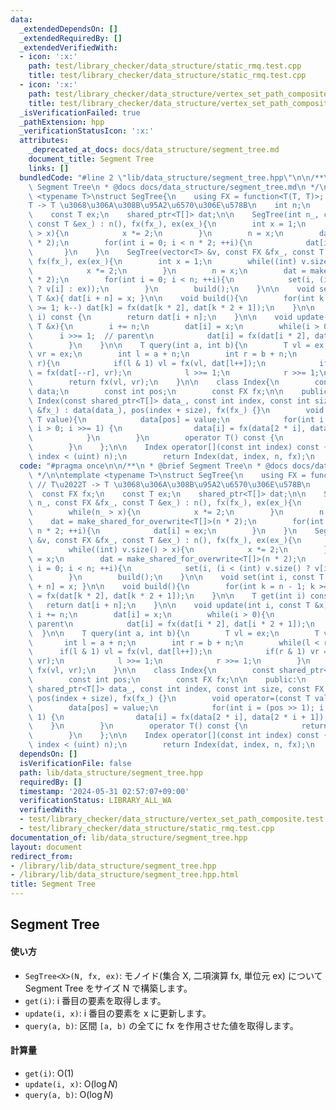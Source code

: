 ```yaml
---
data:
  _extendedDependsOn: []
  _extendedRequiredBy: []
  _extendedVerifiedWith:
  - icon: ':x:'
    path: test/library_checker/data_structure/static_rmq.test.cpp
    title: test/library_checker/data_structure/static_rmq.test.cpp
  - icon: ':x:'
    path: test/library_checker/data_structure/vertex_set_path_composite.test.cpp
    title: test/library_checker/data_structure/vertex_set_path_composite.test.cpp
  _isVerificationFailed: true
  _pathExtension: hpp
  _verificationStatusIcon: ':x:'
  attributes:
    _deprecated_at_docs: docs/data_structure/segment_tree.md
    document_title: Segment Tree
    links: []
  bundledCode: "#line 2 \"lib/data_structure/segment_tree.hpp\"\n\n/**\n * @brief\
    \ Segment Tree\n * @docs docs/data_structure/segment_tree.md\n */\n\ntemplate\
    \ <typename T>\nstruct SegTree{\n    using FX = function<T(T, T)>; // T\u2022\
    T -> T \u3068\u306A\u308B\u95A2\u6570\u306E\u578B\n    int n;\n    const FX fx;\n\
    \    const T ex;\n    shared_ptr<T[]> dat;\n\n    SegTree(int n_, const FX &fx_,\
    \ const T &ex_) : n(), fx(fx_), ex(ex_){\n        int x = 1;\n        while(n_\
    \ > x){\n            x *= 2;\n        }\n        n = x;\n        dat = make_shared_for_overwrite<T[]>(n\
    \ * 2);\n        for(int i = 0; i < n * 2; ++i){\n            dat[i] = ex;\n \
    \       }\n    }\n    SegTree(vector<T> &v, const FX &fx_, const T &ex_) : n(),\
    \ fx(fx_), ex(ex_){\n        int x = 1;\n        while((int) v.size() > x){\n\
    \            x *= 2;\n        }\n        n = x;\n        dat = make_shared_for_overwrite<T[]>(n\
    \ * 2);\n        for(int i = 0; i < n; ++i){\n            set(i, (i < (int) v.size()\
    \ ? v[i] : ex));\n        }\n        build();\n    }\n\n    void set(int i, const\
    \ T &x){ dat[i + n] = x; }\n\n    void build(){\n        for(int k = n - 1; k\
    \ >= 1; k--) dat[k] = fx(dat[k * 2], dat[k * 2 + 1]);\n    }\n\n    T get(int\
    \ i) const {\n        return dat[i + n];\n    }\n\n    void update(int i, const\
    \ T &x){\n        i += n;\n        dat[i] = x;\n        while(i > 0){\n      \
    \      i >>= 1;  // parent\n            dat[i] = fx(dat[i * 2], dat[i * 2 + 1]);\n\
    \        }\n    }\n\n    T query(int a, int b){\n        T vl = ex;\n        T\
    \ vr = ex;\n        int l = a + n;\n        int r = b + n;\n        while(l <\
    \ r){\n            if(l & 1) vl = fx(vl, dat[l++]);\n            if(r & 1) vr\
    \ = fx(dat[--r], vr);\n            l >>= 1;\n            r >>= 1;\n        }\n\
    \        return fx(vl, vr);\n    }\n\n    class Index{\n        const shared_ptr<T[]>\
    \ data;\n        const int pos;\n        const FX fx;\n\n    public:\n       \
    \ Index(const shared_ptr<T[]> data_, const int index, const int size, const FX\
    \ &fx_) : data(data_), pos(index + size), fx(fx_) {}\n        void operator=(const\
    \ T value){\n            data[pos] = value;\n            for(int i = (pos >> 1);\
    \ i > 0; i >>= 1) {\n                data[i] = fx(data[2 * i], data[2 * i + 1]);\n\
    \            }\n        }\n        operator T() const {\n            return data[pos];\n\
    \        }\n    };\n\n    Index operator[](const int index) const {\n        assert((uint)\
    \ index < (uint) n);\n        return Index(dat, index, n, fx);\n    }\n};\n"
  code: "#pragma once\n\n/**\n * @brief Segment Tree\n * @docs docs/data_structure/segment_tree.md\n\
    \ */\n\ntemplate <typename T>\nstruct SegTree{\n    using FX = function<T(T, T)>;\
    \ // T\u2022T -> T \u3068\u306A\u308B\u95A2\u6570\u306E\u578B\n    int n;\n  \
    \  const FX fx;\n    const T ex;\n    shared_ptr<T[]> dat;\n\n    SegTree(int\
    \ n_, const FX &fx_, const T &ex_) : n(), fx(fx_), ex(ex_){\n        int x = 1;\n\
    \        while(n_ > x){\n            x *= 2;\n        }\n        n = x;\n    \
    \    dat = make_shared_for_overwrite<T[]>(n * 2);\n        for(int i = 0; i <\
    \ n * 2; ++i){\n            dat[i] = ex;\n        }\n    }\n    SegTree(vector<T>\
    \ &v, const FX &fx_, const T &ex_) : n(), fx(fx_), ex(ex_){\n        int x = 1;\n\
    \        while((int) v.size() > x){\n            x *= 2;\n        }\n        n\
    \ = x;\n        dat = make_shared_for_overwrite<T[]>(n * 2);\n        for(int\
    \ i = 0; i < n; ++i){\n            set(i, (i < (int) v.size() ? v[i] : ex));\n\
    \        }\n        build();\n    }\n\n    void set(int i, const T &x){ dat[i\
    \ + n] = x; }\n\n    void build(){\n        for(int k = n - 1; k >= 1; k--) dat[k]\
    \ = fx(dat[k * 2], dat[k * 2 + 1]);\n    }\n\n    T get(int i) const {\n     \
    \   return dat[i + n];\n    }\n\n    void update(int i, const T &x){\n       \
    \ i += n;\n        dat[i] = x;\n        while(i > 0){\n            i >>= 1;  //\
    \ parent\n            dat[i] = fx(dat[i * 2], dat[i * 2 + 1]);\n        }\n  \
    \  }\n\n    T query(int a, int b){\n        T vl = ex;\n        T vr = ex;\n \
    \       int l = a + n;\n        int r = b + n;\n        while(l < r){\n      \
    \      if(l & 1) vl = fx(vl, dat[l++]);\n            if(r & 1) vr = fx(dat[--r],\
    \ vr);\n            l >>= 1;\n            r >>= 1;\n        }\n        return\
    \ fx(vl, vr);\n    }\n\n    class Index{\n        const shared_ptr<T[]> data;\n\
    \        const int pos;\n        const FX fx;\n\n    public:\n        Index(const\
    \ shared_ptr<T[]> data_, const int index, const int size, const FX &fx_) : data(data_),\
    \ pos(index + size), fx(fx_) {}\n        void operator=(const T value){\n    \
    \        data[pos] = value;\n            for(int i = (pos >> 1); i > 0; i >>=\
    \ 1) {\n                data[i] = fx(data[2 * i], data[2 * i + 1]);\n        \
    \    }\n        }\n        operator T() const {\n            return data[pos];\n\
    \        }\n    };\n\n    Index operator[](const int index) const {\n        assert((uint)\
    \ index < (uint) n);\n        return Index(dat, index, n, fx);\n    }\n};\n"
  dependsOn: []
  isVerificationFile: false
  path: lib/data_structure/segment_tree.hpp
  requiredBy: []
  timestamp: '2024-05-31 02:57:07+09:00'
  verificationStatus: LIBRARY_ALL_WA
  verifiedWith:
  - test/library_checker/data_structure/vertex_set_path_composite.test.cpp
  - test/library_checker/data_structure/static_rmq.test.cpp
documentation_of: lib/data_structure/segment_tree.hpp
layout: document
redirect_from:
- /library/lib/data_structure/segment_tree.hpp
- /library/lib/data_structure/segment_tree.hpp.html
title: Segment Tree
---
```

## Segment Tree

#### 使い方

- `SegTree<X>(N, fx, ex)`: モノイド(集合 X, 二項演算 fx, 単位元 ex) について Segment Tree をサイズ N で構築します。
- `get(i)`: i 番目の要素を取得します。
- `update(i, x)`: i 番目の要素を x に更新します。
- `query(a, b)`: 区間 `[a, b)` の全てに fx を作用させた値を取得します。

#### 計算量

- `get(i)`: $\mathrm{O}(1)$
- `update(i, x)`: $\mathrm{O}(\log N)$
- `query(a, b)`: $\mathrm{O}(\log N)$